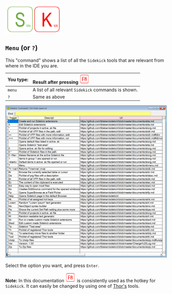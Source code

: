 [![Sidekick](Images/SKLogo.png)](../README.md)

## `Menu` (or `?`)

This "command" shows a list of all the `Sidekick` tools that are relevant from where in the IDE you are. 

| You type:                |        Result after pressing ![`F8`](Images/F8.png) |
|:-------------------------|:----------------------------------------------------------|
| `menu`                       | A list of all relevant `Sidekick` commands is shown.  |
| `?` | Same as above |  
  

![menu](Images/skmenu.png)

Select the option you want, and press `Enter`.  

**Note:** In this documentation ![`F8`](Images/F8.png) is consistently used as the hotkey for `Sidekick`. It can easily be changed by using one of [Thor's](https://github.com/VFPX/Thor) tools.